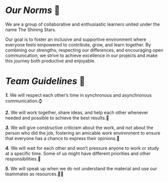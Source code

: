 
# _Our Norms_ 🌠

We are a group of collaborative and enthusiastic learners united under the
 name The Shining Stars.
  
 Our goal is to foster an inclusive and supportive environment where everyone
feels empowered to contribute, grow, and learn together. By combining our
strengths, respecting our differences, and encouraging open communication,
we strive to achieve excellence in our projects and make this journey both
 productive and enjoyable.

# _Team Guidelines_ 📜

**_1._** We will respect each other’s time in synchronous and asynchronous communication.⌚

**_2._** We will work together, share ideas, and help each other whenever needed
and possible to achieve the best results.🤝

**_3._** We will give constructive criticism about the work, and not about the person
who did the job, fostering an amicable work environment to ensure that everyone
has a chance to express their opinions.💭

**_4._** We will wait for each other and won’t pressure anyone to work or study
at a specific time. Some of us might have different priorities and other responsibilities.🤗

**_5._** We will speak up when we do not understand the material and use our teammates
as resources.🙋🏻
